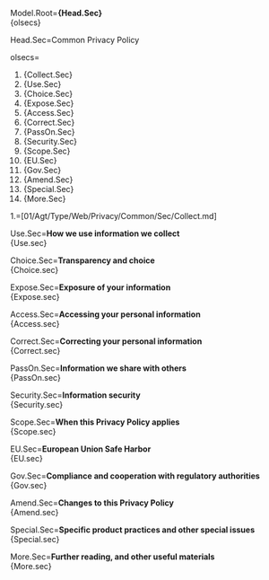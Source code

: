 Model.Root=<b>{Head.Sec}</b><br>{olsecs}

Head.Sec=Common Privacy Policy

olsecs=<ol><li>{Collect.Sec}<li>{Use.Sec}<li>{Choice.Sec}<li>{Expose.Sec}<li>{Access.Sec}<li>{Correct.Sec}<li>{PassOn.Sec}<li>{Security.Sec}<li>{Scope.Sec}<li>{EU.Sec}<li>{Gov.Sec}<li>{Amend.Sec}<li>{Special.Sec}<li>{More.Sec}</ol>

1.=[01/Agt/Type/Web/Privacy/Common/Sec/Collect.md]


Use.Sec=<b>How we use information we collect</b><br>{Use.sec}

Choice.Sec=<b>Transparency and choice</b><br>{Choice.sec}

Expose.Sec=<b>Exposure of your information</b><br>{Expose.sec}

Access.Sec=<b>Accessing your personal information</b><br>{Access.sec}

Correct.Sec=<b>Correcting your personal information</b><br>{Correct.sec}

PassOn.Sec=<b>Information we share with others</b><br>{PassOn.sec}

Security.Sec=<b>Information security</b><br>{Security.sec}

Scope.Sec=<b>When this Privacy Policy applies</b><br>{Scope.sec}

EU.Sec=<b>European Union Safe Harbor</b><br>{EU.sec}

Gov.Sec=<b>Compliance and cooperation with regulatory authorities</b><br>{Gov.sec}

Amend.Sec=<b>Changes to this Privacy Policy</b><br>{Amend.sec}

Special.Sec=<b>Specific product practices and other special issues</b><br>{Special.sec}

More.Sec=<b>Further reading, and other useful materials</b><br>{More.sec}
